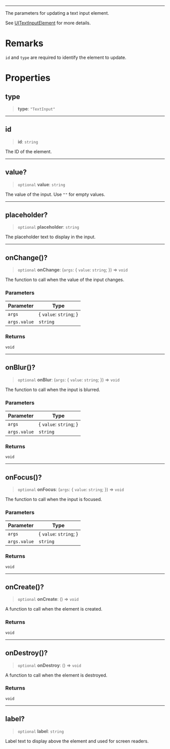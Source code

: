 ***

The parameters for updating a text input element.

See [UITextInputElement](UITextInputElement.md) for more details.

# Remarks

`id` and `type` are required to identify the element to update.

# Properties

## type

> **type**: `"TextInput"`

***

## id

> **id**: `string`

The ID of the element.

***

## value?

> `optional` **value**: `string`

The value of the input. Use `""` for empty values.

***

## placeholder?

> `optional` **placeholder**: `string`

The placeholder text to display in the input.

***

## onChange()?

> `optional` **onChange**: (`args`: \{ `value`: `string`; }) => `void`

The function to call when the value of the input changes.

### Parameters

| Parameter    | Type                    |
| ------------ | ----------------------- |
| `args`       | \{ `value`: `string`; } |
| `args.value` | `string`                |

### Returns

`void`

***

## onBlur()?

> `optional` **onBlur**: (`args`: \{ `value`: `string`; }) => `void`

The function to call when the input is blurred.

### Parameters

| Parameter    | Type                    |
| ------------ | ----------------------- |
| `args`       | \{ `value`: `string`; } |
| `args.value` | `string`                |

### Returns

`void`

***

## onFocus()?

> `optional` **onFocus**: (`args`: \{ `value`: `string`; }) => `void`

The function to call when the input is focused.

### Parameters

| Parameter    | Type                    |
| ------------ | ----------------------- |
| `args`       | \{ `value`: `string`; } |
| `args.value` | `string`                |

### Returns

`void`

***

## onCreate()?

> `optional` **onCreate**: () => `void`

A function to call when the element is created.

### Returns

`void`

***

## onDestroy()?

> `optional` **onDestroy**: () => `void`

A function to call when the element is destroyed.

### Returns

`void`

***

## label?

> `optional` **label**: `string`

Label text to display above the element and used for screen readers.
